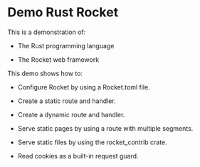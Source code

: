 # Demo Rust Rocket

This is a demonstration of:

* The Rust programming language

* The Rocket web framework

This demo shows how to:

* Configure Rocket by using a Rocket.toml file.

* Create a static route and handler.

* Create a dynamic route and handler.

* Serve static pages by using a route with multiple segments.

* Serve static files by using the rocket_contrib crate.

* Read cookies as a built-in request guard.
